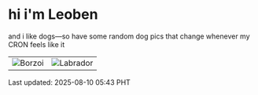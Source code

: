 # hi i'm Leoben

and i like dogs—so have some random dog pics that change whenever my CRON feels like it

|  |  |
|--------|----------|
| ![Borzoi](https://random-dog-vercel.vercel.app/api/random-borzoi?v=1754775801) | ![Labrador](https://random-dog-vercel.vercel.app/api/random-labrador?v=1754775801) |

Last updated: 2025-08-10 05:43 PHT
